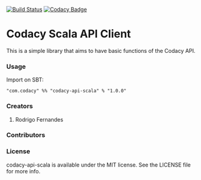[![Build Status](https://travis-ci.org/codacy/bitbucket-scala-client.svg)](https://travis-ci.org/codacy/codacy-api-scala)
[![Codacy Badge](https://www.codacy.com/project/badge/7cafaff96aba4ba48e9e14e3c196a8a9)](https://www.codacy.com/public/codacy/codacy-api-scala.git)

# Codacy Scala API Client

This is a simple library that aims to have basic functions of the Codacy API.

### Usage

Import on SBT:

    "com.codacy" %% "codacy-api-scala" % "1.0.0"

### Creators

1. Rodrigo Fernandes

### Contributors

### License

codacy-api-scala is available under the MIT license. See the LICENSE file for more info.
